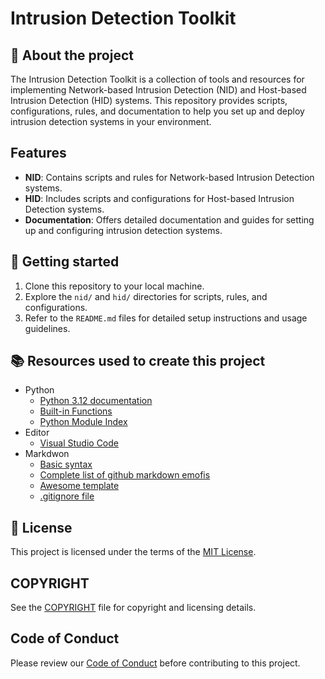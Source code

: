 # Intrusion Detection Toolkit

## :newspaper: About the project

The Intrusion Detection Toolkit is a collection of tools and resources for implementing Network-based Intrusion Detection (NID) and Host-based Intrusion Detection (HID) systems. This repository provides scripts, configurations, rules, and documentation to help you set up and deploy intrusion detection systems in your environment.

## Features

- **NID**: Contains scripts and rules for Network-based Intrusion Detection systems.
- **HID**: Includes scripts and configurations for Host-based Intrusion Detection systems.
- **Documentation**: Offers detailed documentation and guides for setting up and configuring intrusion detection systems.

## :runner: Getting started

1. Clone this repository to your local machine.
2. Explore the `nid/` and `hid/` directories for scripts, rules, and configurations.
3. Refer to the `README.md` files for detailed setup instructions and usage guidelines.

## :books: Resources used to create this project

* Python
  * [Python 3.12 documentation](https://docs.python.org/3/)
  * [Built-in Functions](https://docs.python.org/3/library/functions.html)
  * [Python Module Index](https://docs.python.org/3/py-modindex.html)
* Editor
  * [Visual Studio Code](https://code.visualstudio.com/)
* Markdwon
  * [Basic syntax](https://www.markdownguide.org/basic-syntax/)
  * [Complete list of github markdown emofis](https://dev.to/nikolab/complete-list-of-github-markdown-emoji-markup-5aia)
  * [Awesome template](http://github.com/Human-Activity-Recognition/blob/main/README.md)
  * [.gitignore file](https://git-scm.com/docs/gitignore)

## :bookmark: License

This project is licensed under the terms of the [MIT License](LICENSE).

## COPYRIGHT

See the [COPYRIGHT](COPYRIGHT) file for copyright and licensing details.

## Code of Conduct

Please review our [Code of Conduct](CODE_OF_CONDUCT.md) before contributing to this project.

